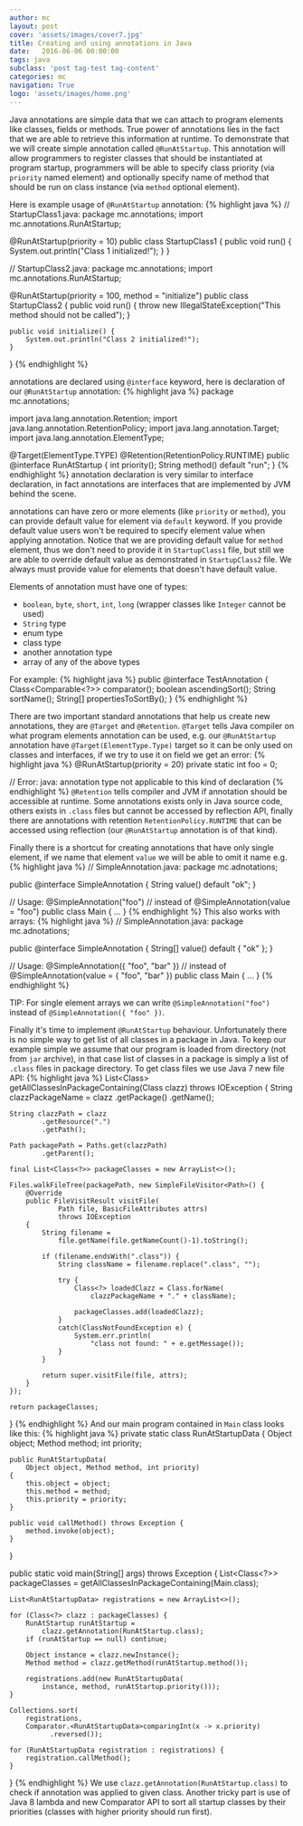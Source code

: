```yaml
---
author: mc
layout: post
cover: 'assets/images/cover7.jpg'
title: Creating and using annotations in Java
date:   2016-06-06 00:00:00
tags: java
subclass: 'post tag-test tag-content'
categories: mc
navigation: True
logo: 'assets/images/home.png'
---
```


Java annotations are simple data that we can attach to program elements like
classes, fields or methods. True power of annotations lies in the fact that we
are able to retrieve this information at runtime. To demonstrate that we will create
simple annotation called `@RunAtStartup`. This annotation will allow programmers
to register classes that should be instantiated at program startup, programmers
will be able to specify class priority (via `priority` named element) and optionally
specify name of method that should be run on class instance (via `method` optional
element).

Here is example usage of `@RunAtStartup` annotation:
{% highlight java %}
// StartupClass1.java:
package mc.annotations;
import mc.annotations.RunAtStartup;

@RunAtStartup(priority = 10)
public class StartupClass1 {
    public void run() {
        System.out.println("Class 1 initialized!");
    }
}

// StartupClass2.java:
package mc.annotations;
import mc.annotations.RunAtStartup;

@RunAtStartup(priority = 100, method = "initialize")
public class StartupClass2 {
    public void run() {
        throw new IllegalStateException("This method should not be called");
    }

    public void initialize() {
        System.out.println("Class 2 initialized!");
    }
}
{% endhighlight %}

<!-- How to create annotations -->
annotations are declared using `@interface` keyword, here is declaration of our
`@RunAtStartup` annotation:
{% highlight java %}
package mc.annotations;

import java.lang.annotation.Retention;
import java.lang.annotation.RetentionPolicy;
import java.lang.annotation.Target;
import java.lang.annotation.ElementType;

@Target(ElementType.TYPE)
@Retention(RetentionPolicy.RUNTIME)
public @interface RunAtStartup {
    int priority();
    String method() default "run";
}
{% endhighlight %}
annotation declaration is very similar to interface declaration, in fact annotations
are interfaces that are implemented by JVM behind the scene.


annotations can have zero or more elements (like `priority` or `method`), you can
provide default value for element via `default` keyword. If you provide default value
users won't be required to specify element value when applying annotation. Notice
that we are providing default value for `method` element, thus we don't need to provide it
in `StartupClass1` file, but still we are able to override default value 
as demonstrated in `StartupClass2` file. We always must provide value for elements
that doesn't have default value.

Elements of annotation must have one of types:

* `boolean`, `byte`, `short`, `int`, `long` (wrapper classes like `Integer` cannot be used)
* `String` type
* enum type
* class type
* another annotation type
* array of any of the above types

For example:
{% highlight java %}
public @interface TestAnnotation {
    Class<Comparable<?>> comparator();
    boolean ascendingSort();
    String sortName();
    String[] propertiesToSortBy();
}
{% endhighlight %}

There are two important standard annotations that help us create new annotations,
they are `@Target` and `@Retention`. `@Target` tells Java compiler on what program
elements annotation can be used, e.g. our `@RunAtStartup` annotation have 
`@Target(ElementType.Type)` target so it can be only used on classes and interfaces,
if we try to use it on field we get an error:
{% highlight java %}
@RunAtStartup(priority = 20)
private static int foo = 0;

// Error: java: annotation type not applicable to this kind of declaration
{% endhighlight %}
`@Retention` tells compiler and JVM if annotation should be accessible at runtime.
Some annotations exists only in Java source code, others exists
in `.class` files but cannot be accessed by reflection API, finally there are
annotations with retention `RetentionPolicy.RUNTIME` that can be accessed using 
reflection (our `@RunAtStartup` annotation is of that kind).

Finally there is a shortcut for creating annotations that have only single element,
if we name that element `value` we will be able to omit it name e.g.
{% highlight java %}
// SimpleAnnotation.java:
package mc.adnotations;

public @interface SimpleAnnotation {
    String value() default "ok";
}

// Usage:
@SimpleAnnotation("foo")
// instead of @SimpleAnnotation(value = "foo")
public class Main { ... }
{% endhighlight %}
This also works with arrays:
{% highlight java %}
// SimpleAnnotation.java:
package mc.adnotations;

public @interface SimpleAnnotation {
    String[] value() default { "ok" };
}

// Usage:
@SimpleAnnotation({ "foo", "bar" })
// instead of @SimpleAnnotation(value = { "foo", "bar" })
public class Main { ... }
{% endhighlight %}

TIP: For single element arrays we can write `@SimpleAnnotation("foo")` instead
of `@SimpleAnnotation({ "foo" })`.

Finally it's time to implement `@RunAtStartup` behaviour. Unfortunately there is no
simple way to get list of all classes in a package in Java. To keep our example simple
we assume that our program is loaded from directory (not from `jar` archive), in
that case list of classes in a package is simply a list of `.class` files in package
directory. To get class files we use Java 7 new file API:
{% highlight java %}
List<Class<?>> getAllClassesInPackageContaining(Class<?> clazz) 
    throws IOException 
{
    String clazzPackageName = clazz
            .getPackage()
            .getName();

    String clazzPath = clazz
            .getResource(".")
            .getPath();

    Path packagePath = Paths.get(clazzPath)
            .getParent();

    final List<Class<?>> packageClasses = new ArrayList<>();

    Files.walkFileTree(packagePath, new SimpleFileVisitor<Path>() {
        @Override
        public FileVisitResult visitFile(
                Path file, BasicFileAttributes attrs) 
                throws IOException 
        {
            String filename = 
                file.getName(file.getNameCount()-1).toString();

            if (filename.endsWith(".class")) {
                String className = filename.replace(".class", "");

                try {
                    Class<?> loadedClazz = Class.forName(
                        clazzPackageName + "." + className);
                        
                    packageClasses.add(loadedClazz);
                }
                catch(ClassNotFoundException e) {
                    System.err.println(
                        "class not found: " + e.getMessage());
                }
            }

            return super.visitFile(file, attrs);
        }
    });

    return packageClasses;
}
{% endhighlight %}
And our main program contained in `Main` class looks like this:
{% highlight java %}
private static class RunAtStartupData {
    Object object;
    Method method;
    int priority;

    public RunAtStartupData(
        Object object, Method method, int priority) 
    {
        this.object = object;
        this.method = method;
        this.priority = priority;
    }

    public void callMethod() throws Exception {
        method.invoke(object);
    }
}

public static void main(String[] args) throws Exception {
    List<Class<?>> packageClasses =
        getAllClassesInPackageContaining(Main.class);

    List<RunAtStartupData> registrations = new ArrayList<>();

    for (Class<?> clazz : packageClasses) {
        RunAtStartup runAtStartup = 
            clazz.getAnnotation(RunAtStartup.class);
        if (runAtStartup == null) continue;

        Object instance = clazz.newInstance();
        Method method = clazz.getMethod(runAtStartup.method());

        registrations.add(new RunAtStartupData(
            instance, method, runAtStartup.priority()));
    }

    Collections.sort(
        registrations,
        Comparator.<RunAtStartupData>comparingInt(x -> x.priority)
              .reversed());

    for (RunAtStartupData registration : registrations) {
        registration.callMethod();
    }
}
{% endhighlight %}
We use `clazz.getAnnotation(RunAtStartup.class)` to check if annotation was applied
to given class. Another tricky part is use of Java 8 lambda and new Comparator API
to sort all startup classes by their priorities (classes with higher priority should
run first).
